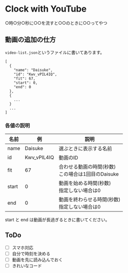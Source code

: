 # Clock with YouTube
○時○分○秒に○○を流すと○○のときに○○ってやつ

## 動画の追加の仕方
`video-list.json`というファイルに書いてあります。
```
[
  {
    "name": "Daisuke",
    "id": "Kwv_vPIL4IQ",
    "fit": 67,
    "start": 0,
    "end": 0
  },
  {
    ...
  }
  ...
]
```
### 各値の説明
|名前|例|説明|
----|----|----
|name|Daisuke|選ぶときに表示する名前|
|id|Kwv_vPIL4IQ|動画のID|
|fit|67|合わせる動画の時間(秒数)<br>この場合は1回目のDaisuke|
|start|0|動画を始める時間(秒数)<br>指定しない場合は0|
|end|0|動画を終わらせる時間(秒数)<br>指定しない場合は0|

start と end は動画が長過ぎるときに書いてください。

## ToDo
- [ ] スマホ対応
- [ ] 自分で時刻を決める
- [ ] 動画を先に読み込んでおく
- [ ] きれいなコード
